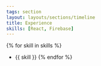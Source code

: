 ```yaml
---
tags: section
layout: layouts/sections/timeline
title: Experience
skills: [React, Firebase]
---
```


{% for skill in skills %}

- {{ skill }}
  {% endfor %}
